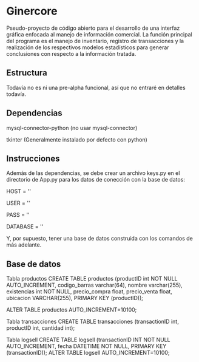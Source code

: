 # Ginercore

Pseudo-proyecto de código abierto para el desarrollo de una interfaz gráfica enfocada al manejo de información comercial. La función principal del programa es el manejo de inventario, registro de transacciones y la realización de los respectivos modelos estadísticos para generar conclusiones con respecto a la información tratada. 


## Estructura

Todavía no es ni una pre-alpha funcional, así que no entraré en detalles todavía.

## Dependencias

mysql-connector-python (no usar mysql-connector)

tkinter (Generalmente instalado por defecto con python)

## Instrucciones

Además de las dependencias, se debe crear un archivo keys.py en el directorio de App.py para los datos de conección con la base de datos:

HOST = ''

USER = ''

PASS = ''

DATABASE = ''

Y, por supuesto, tener una base de datos construida con los comandos de más adelante.

## Base de datos

Tabla productos
CREATE TABLE productos (productID int NOT NULL AUTO_INCREMENT, codigo_barras varchar(64), nombre varchar(255), existencias int NOT NULL, precio_compra float, precio_venta float, ubicacion VARCHAR(255), PRIMARY KEY (productID));

ALTER TABLE productos AUTO_INCREMENT=10100;

Tabla transacciones
CREATE TABLE transacciones (transactionID int, productID int, cantidad int);

Tabla logsell
CREATE TABLE logsell (transactionID INT NOT NULL AUTO_INCREMENT, fecha DATETIME NOT NULL, PRIMARY KEY (transactionID));
ALTER TABLE logsell AUTO_INCREMENT=10100;
